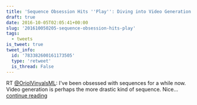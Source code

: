 ```yaml
---
title: 'Sequence Obsession Hits ''Play'': Diving into Video Generation'
draft: true
date: 2016-10-05T02:05:41+00:00
slug: '201610050205-sequence-obsession-hits-play'
tags:
  - tweets
is_tweet: true
tweet_info:
  id: '783382600161173505'
  type: 'retweet'
  is_thread: False
---
```




RT [@OriolVinyalsML](https://x.com/OriolVinyalsML): I've been obsessed with sequences for a while now. Video generation is perhaps the more drastic kind of sequence. Nice… [continue reading](https://x.com/sytelus/status/783382600161173505)
